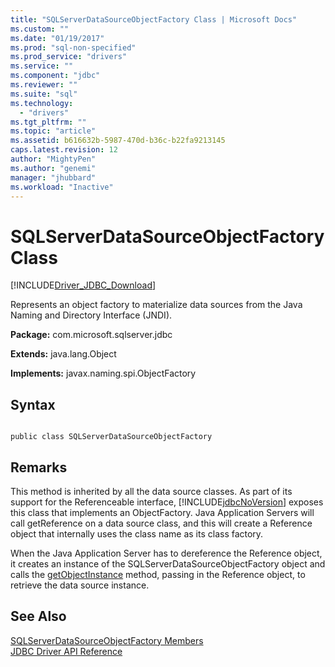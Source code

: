 ```yaml
---
title: "SQLServerDataSourceObjectFactory Class | Microsoft Docs"
ms.custom: ""
ms.date: "01/19/2017"
ms.prod: "sql-non-specified"
ms.prod_service: "drivers"
ms.service: ""
ms.component: "jdbc"
ms.reviewer: ""
ms.suite: "sql"
ms.technology: 
  - "drivers"
ms.tgt_pltfrm: ""
ms.topic: "article"
ms.assetid: b616632b-5987-470d-b36c-b22fa9213145
caps.latest.revision: 12
author: "MightyPen"
ms.author: "genemi"
manager: "jhubbard"
ms.workload: "Inactive"
---
```

# SQLServerDataSourceObjectFactory Class
[!INCLUDE[Driver_JDBC_Download](../../../includes/driver_jdbc_download.md)]

  Represents an object factory to materialize data sources from the Java Naming and Directory Interface (JNDI).  
  
 **Package:** com.microsoft.sqlserver.jdbc  
  
 **Extends:** java.lang.Object  
  
 **Implements:** javax.naming.spi.ObjectFactory  
  
## Syntax  
  
```  
  
public class SQLServerDataSourceObjectFactory  
```  
  
## Remarks  
 This method is inherited by all the data source classes. As part of its support for the Referenceable interface, [!INCLUDE[jdbcNoVersion](../../../includes/jdbcnoversion_md.md)] exposes this class that implements an ObjectFactory. Java Application Servers will call getReference on a data source class, and this will create a Reference object that internally uses the class name as its class factory.  
  
 When the Java Application Server has to dereference the Reference object, it creates an instance of the SQLServerDataSourceObjectFactory object and calls the [getObjectInstance](../../../connect/jdbc/reference/getobjectinstance-method-sqlserverdatasourceobjectfactory.md) method, passing in the Reference object, to retrieve the data source instance.  
  
## See Also  
 [SQLServerDataSourceObjectFactory Members](../../../connect/jdbc/reference/sqlserverdatasourceobjectfactory-members.md)   
 [JDBC Driver API Reference](../../../connect/jdbc/reference/jdbc-driver-api-reference.md)  
  
  
